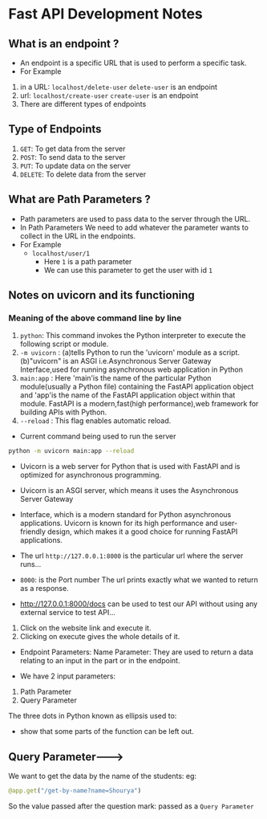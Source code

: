 # Fast API Development Notes

## What is an endpoint ?

- An endpoint is a specific URL that is used to perform a specific task.
- For Example

1. in a URL: `localhost/delete-user`
   `delete-user` is an endpoint
2. url: `localhost/create-user`
   `create-user` is an endpoint
3. There are different types of endpoints

## Type of Endpoints

1. `GET`: To get data from the server
2. `POST`: To send data to the server
3. `PUT`: To update data on the server
4. `DELETE`: To delete data from the server

## What are Path Parameters ?

- Path parameters are used to pass data to the server through the URL.
- In Path Parameters
  We need to add whatever the parameter wants to collect in the URL in the endpoints.
- For Example
  - `localhost/user/1`
    - Here `1` is a path parameter
    - We can use this parameter to get the user with id `1`

## Notes on uvicorn and its functioning

### Meaning of the above command line by line

1. `python`: This command invokes the Python interpreter to execute the following script or module.
2. `-m uvicorn` : (a)tells Python to run the 'uvicorn' module as a script.
   (b)"uvicorn" is an ASGI i.e.Asynchronous Server Gateway Interface,used for running asynchronous web
   application in Python
3. `main:app` : Here 'main'is the name of the particular Python module(usually a Python file) containing
   the FastAPI application object and 'app'is the name of the FastAPI application object within
   that module.
   FastAPI is a modern,fast(high performance),web framework for
   building APIs with Python.
4. `--reload` : This flag enables automatic reload.

- Current command being used to run the server

```bash
python -m uvicorn main:app --reload
```

- Uvicorn is a web server for Python that is used with FastAPI and is optimized for asynchronous programming.
- Uvicorn is an ASGI server, which means it uses the Asynchronous Server Gateway
- Interface, which is a modern standard for Python asynchronous applications.
  Uvicorn is known for its high performance and user-friendly design, which makes it a good choice for running FastAPI applications.

- The url `http://127.0.0.1:8000` is the particular url where the server runs...

- `8000`: is the Port number
  The url prints exactly what we wanted to return as a response.

- http://127.0.0.1:8000/docs can be used to test our API without using any external service to test API...

1. Click on the website link and execute it.
2. Clicking on execute gives the whole details of it.

- Endpoint Parameters:
  Name Parameter: They are used to return a data relating to an input in the part or in the endpoint.

* We have 2 input parameters:

1. Path Parameter
2. Query Parameter

The three dots in Python
known as ellipsis
used to:

- show that some parts of the function can be left out.


## Query Parameter--->


We want to get the data by the name of the students:
eg:
```python
@app.get("/get-by-name?name=Shourya")
```
So the value passed after the question mark: passed as a `Query Parameter`
